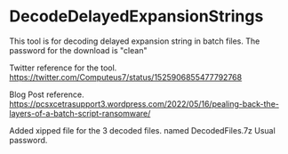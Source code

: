 # DecodeDelayedExpansionStrings
This tool is for decoding delayed expansion string in batch files.
The password for the download is "clean"

Twitter reference for the tool.
https://twitter.com/Computeus7/status/1525906855477792768

Blog Post reference.
https://pcsxcetrasupport3.wordpress.com/2022/05/16/pealing-back-the-layers-of-a-batch-script-ransomware/

Added xipped file for the 3 decoded files. named DecodedFiles.7z  Usual password.
